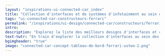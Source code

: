 ```yaml
---
layout: "inspirations-ui-connected-car_index"
title: "Collection d'interfaces et de systèmes d'infotainment au sein des voitures connectées Ferrari"
tags: "ui-connected-car-constructeurs-ferrari"
permalink: "/inspirations/ui-design/connected-car/constructeurs/ferrari/"
intro:
description: "Explorez la liste des meilleurs designs d'interfaces et concepts de tableaux de bord automobiles de Ferrari"
text-twtr: "En train d'explorer la collection d'interfaces au sein des voitures connectées Ferrari du @MagDuWebdesign"
bgimgheader: "true"
image: "connected-car-concept-tableau-de-bord-ferrari-ustwo-2.png"
---
```

